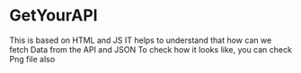 # GetYourAPI
This is based on HTML and JS
IT helps to understand that how can we fetch Data from the API and JSON
To check how it looks like, you can check Png file also
